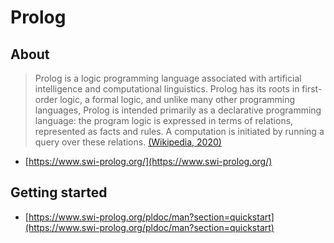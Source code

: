 # Prolog

## About
> Prolog is a logic programming language associated with artificial intelligence and computational linguistics. Prolog has its roots in first-order logic, a formal logic, and unlike many other programming languages, Prolog is intended primarily as a declarative programming language: the program logic is expressed in terms of relations, represented as facts and rules. A computation is initiated by running a query over these relations.
> [(Wikipedia, 2020)](https://en.wikipedia.org/wiki/Prolog)

- [https://www.swi-prolog.org/](https://www.swi-prolog.org/)

## Getting started
- [https://www.swi-prolog.org/pldoc/man?section=quickstart](https://www.swi-prolog.org/pldoc/man?section=quickstart)